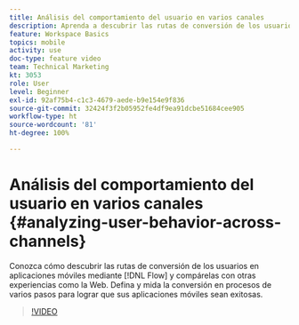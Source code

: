 ```yaml
---
title: Análisis del comportamiento del usuario en varios canales
description: Aprenda a descubrir las rutas de conversión de los usuarios en las aplicaciones móviles mediante Flujo y compárelas con otras experiencias como la Web. Defina y mida la conversión en procesos de varios pasos para lograr que sus aplicaciones móviles sean exitosas.
feature: Workspace Basics
topics: mobile
activity: use
doc-type: feature video
team: Technical Marketing
kt: 3053
role: User
level: Beginner
exl-id: 92af75b4-c1c3-4679-aede-b9e154e9f836
source-git-commit: 32424f3f2b05952fe4df9ea91dcbe51684cee905
workflow-type: ht
source-wordcount: '81'
ht-degree: 100%

---
```


# Análisis del comportamiento del usuario en varios canales {#analyzing-user-behavior-across-channels}

Conozca cómo descubrir las rutas de conversión de los usuarios en aplicaciones móviles mediante [!DNL Flow] y compárelas con otras experiencias como la Web. Defina y mida la conversión en procesos de varios pasos para lograr que sus aplicaciones móviles sean exitosas.

>[!VIDEO](https://video.tv.adobe.com/v/27824/?quality=12)
